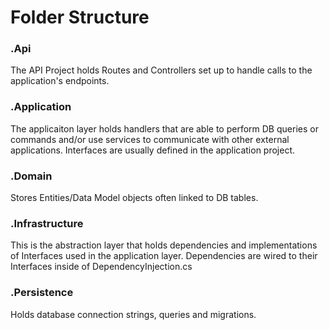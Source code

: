 # Folder Structure

### .Api

The API Project holds Routes and Controllers set up to handle calls to the application's endpoints.
 
### .Application

The applicaiton layer holds handlers that are able to perform DB queries or commands and/or use services to communicate with other external applications. Interfaces are usually defined in the application project.
 
### .Domain

Stores Entities/Data Model objects often linked to DB tables.

### .Infrastructure

This is the abstraction layer that holds dependencies and implementations of Interfaces used in the application layer. Dependencies are wired to their Interfaces inside of DependencyInjection.cs
 
### .Persistence

Holds database connection strings, queries and migrations.
